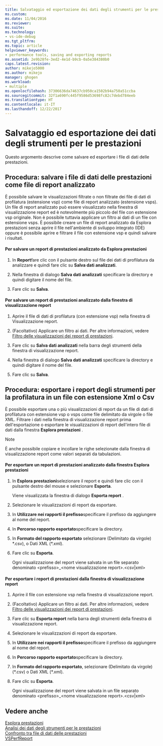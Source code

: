 ```yaml
---
title: Salvataggio ed esportazione dei dati degli strumenti per le prestazioni | Microsoft Docs
ms.custom: 
ms.date: 11/04/2016
ms.reviewer: 
ms.suite: 
ms.technology:
- vs-ide-debug
ms.tgt_pltfrm: 
ms.topic: article
helpviewer_keywords:
- performance tools, saving and exporting reports
ms.assetid: 2e9b28fe-3ed2-4e1d-b9cb-0a5e384380b0
caps.latest.revision: 
author: mikejo5000
ms.author: mikejo
manager: ghogen
ms.workload:
- multiple
ms.openlocfilehash: 37306636da74637cb950ca1502b94a750a51ccba
ms.sourcegitcommit: 32f1a690fc445f9586d53698fc82c7debd784eeb
ms.translationtype: HT
ms.contentlocale: it-IT
ms.lasthandoff: 12/22/2017
---
```

# <a name="saving-and-exporting-performance-tools-data"></a>Salvataggio ed esportazione dei dati degli strumenti per le prestazioni
Questo argomento descrive come salvare ed esportare i file di dati delle prestazioni.  
  
##  <a name="BKMK_Save_Profiler_Data_Files_As_Analyzed_Report_Files"></a> Procedura: salvare i file di dati delle prestazioni come file di report analizzato  
 È possibile salvare le visualizzazioni filtrate o non filtrate dei file di dati di profilatura (estensione vsp) come file di report analizzato (estensione vsps). Un file di report analizzato può essere visualizzato nella finestra di visualizzazione report ed è notevolmente più piccolo del file con estensione vsp originale. Non è possibile tuttavia applicare un filtro ai dati di un file con estensione vsps. È possibile creare un file di report analizzato da Esplora prestazioni senza aprire il file nell'ambiente di sviluppo integrato (IDE) oppure è possibile aprire e filtrare il file con estensione vsp e quindi salvare i risultati.  
  
#### <a name="to-save-an-analyzed-performance-report-from-the-performance-explorer"></a>Per salvare un report di prestazioni analizzato da Esplora prestazioni  
  
1.  In **Report**fare clic con il pulsante destro sul file dei dati di profilatura da analizzare e quindi fare clic su **Salva dati analizzati**.  
  
2.  Nella finestra di dialogo **Salva dati analizzati** specificare la directory e quindi digitare il nome del file.  
  
3.  Fare clic su **Salva**.  
  
#### <a name="to-save-an-analyzed-performance-report-from-the-report-view-window"></a>Per salvare un report di prestazioni analizzato dalla finestra di visualizzazione report  
  
1.  Aprire il file di dati di profilatura (con estensione vsp) nella finestra di Visualizzazione report.  
  
2.  (Facoltativo) Applicare un filtro ai dati. Per altre informazioni, vedere [Filtro delle visualizzazioni dei report di prestazioni](../profiling/performance-report-view-filter.md).  
  
3.  Fare clic su **Salva dati analizzati** nella barra degli strumenti della finestra di visualizzazione report.  
  
4.  Nella finestra di dialogo **Salva dati analizzati** specificare la directory e quindi digitare il nome del file.  
  
5.  Fare clic su **Salva**.  
  
## <a name="how-to-export-profiling-tools-reports-to-an-xml-or-csv-file"></a>Procedura: esportare i report degli strumenti per la profilatura in un file con estensione Xml o Csv  
 È possibile esportare una o più visualizzazioni di report da un file di dati di profilatura con estensione vsp o vsps come file delimitato da virgole o file XML. Filtrare i dati nella finestra di visualizzazione report prima dell'esportazione o esportare le visualizzazioni di report dell'intero file di dati dalla finestra **Esplora prestazioni** .  
  
> [!NOTE]
>  È anche possibile copiare e incollare le righe selezionate dalla finestra di visualizzazione report come valori separati da tabulazioni.  
  
#### <a name="to-export-performance-reports-from-the-performance-explorer-window"></a>Per esportare un report di prestazioni analizzato dalla finestra Esplora prestazioni  
  
1.  In **Esplora prestazioni**selezionare il report e quindi fare clic con il pulsante destro del mouse e selezionare **Esporta**.  
  
     Viene visualizzata la finestra di dialogo **Esporta report** .  
  
2.  Selezionare le visualizzazioni di report da esportare.  
  
3.  In **Utilizzare nei rapporti il prefisso**specificare il prefisso da aggiungere al nome del report.  
  
4.  In **Percorso rapporto esportato**specificare la directory.  
  
5.  In **Formato del rapporto esportato** selezionare (Delimitato da virgole) \*.csv\), o Dati XML (\*.xml\).  
  
6.  Fare clic su **Esporta**.  
  
     Ogni visualizzazione del report viene salvata in un file separato denominato \<prefisso>_\<nome visualizzazione report>.\<csv&#124;xml>  
  
#### <a name="to-export-performance-reports-from-the-report-view-window"></a>Per esportare i report di prestazioni dalla finestra di visualizzazione report  
  
1.  Aprire il file con estensione vsp nella finestra di visualizzazione report.  
  
2.  (Facoltativo) Applicare un filtro ai dati. Per altre informazioni, vedere [Filtro delle visualizzazioni dei report di prestazioni](../profiling/performance-report-view-filter.md).  
  
3.  Fare clic su **Esporta report** nella barra degli strumenti della finestra di visualizzazione report.  
  
4.  Selezionare le visualizzazioni di report da esportare.  
  
5.  In **Utilizzare nei rapporti il prefisso**specificare il prefisso da aggiungere al nome del report.  
  
6.  In **Percorso rapporto esportato**specificare la directory.  
  
7.  In **Formato del rapporto esportato**, selezionare (Delimitato da virgole) (\*.csv) o Dati XML (\*.xml).  
  
8.  Fare clic su **Esporta**.  
  
     Ogni visualizzazione del report viene salvata in un file separato denominato \<prefisso>_\<nome visualizzazione report>.\<csv&#124;xml>  
  
## <a name="see-also"></a>Vedere anche  
 [Esplora prestazioni](../profiling/performance-explorer.md)   
 [Analisi dei dati degli strumenti per le prestazioni](../profiling/analyzing-performance-tools-data.md)   
 [Confronto tra file di dati delle prestazioni](../profiling/comparing-performance-data-files.md)   
 [VSPerfReport](../profiling/vsperfreport.md)
